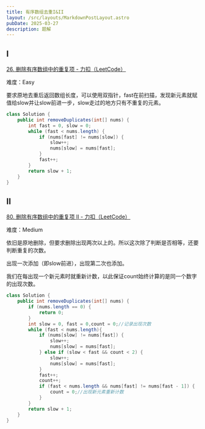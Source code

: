 ```yaml
---
title: 有序数组去重I&II
layout: /src/layouts/MarkdownPostLayout.astro
pubDate: 2025-03-27
description: 题解
---
```

## I
[26. 删除有序数组中的重复项 - 力扣（LeetCode）](https://leetcode.cn/problems/remove-duplicates-from-sorted-array/)

难度：Easy

要求原地去重后返回数组长度，可以使用双指针，fast在前扫描，发现新元素就赋值给slow并让slow前进一步，slow走过的地方只有不重复的元素。

```Java
class Solution {
    public int removeDuplicates(int[] nums) {
        int fast = 0, slow = 0;
        while (fast < nums.length) {
            if (nums[fast] != nums[slow]) {
                slow++;
                nums[slow] = nums[fast];
            }
            fast++;
        }
        return slow + 1;
    }
}
```

## II
[80. 删除有序数组中的重复项 II - 力扣（LeetCode）](https://leetcode.cn/problems/remove-duplicates-from-sorted-array-ii/description/)

难度：Medium

依旧是原地删除，但要求删除出现两次以上的。所以这次除了判断是否相等，还要判断重复的次数。

出现一次添加（即slow前进），出现第二次也添加。

我们在每出现一个新元素时就重新计数，以此保证count始终计算的是同一个数字的出现次数。

```Java
class Solution {
    public int removeDuplicates(int[] nums) {
        if (nums.length == 0) {
            return 0;
        }
        int slow = 0, fast = 0,count = 0;//记录出现次数
        while (fast < nums.length){
            if (nums[slow] != nums[fast]) {
                slow++;
                nums[slow] = nums[fast];
            } else if (slow < fast && count < 2) {
                slow++;
                nums[slow] = nums[fast];
            }
            fast++;
            count++;
            if (fast < nums.length && nums[fast] != nums[fast - 1]) {
                count = 0;//出现新元素重新计数
            }
        }
        return slow + 1;
    }
}
```